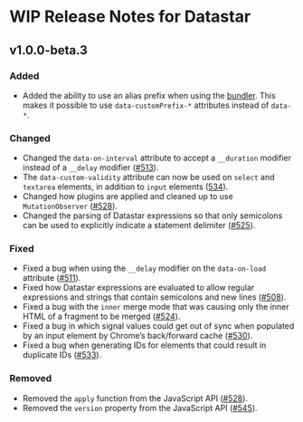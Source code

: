 # WIP Release Notes for Datastar

## v1.0.0-beta.3

### Added

- Added the ability to use an alias prefix when using the [bundler](https://data-star.dev/bundler). This makes it possible to use `data-customPrefix-*` attributes instead of `data-*`.

### Changed

- Changed the `data-on-interval` attribute to accept a `__duration` modifier instead of a `__delay` modifier ([#513](https://github.com/starfederation/datastar/issues/513)).
- The `data-custom-validity` attribute can now be used on `select` and `textarea` elements, in addition to `input` elements ([534](https://github.com/starfederation/datastar/issues/534)).
- Changed how plugins are applied and cleaned up to use `MutationObserver` ([#528](https://github.com/starfederation/datastar/issues/528)).
- Changed the parsing of Datastar expressions so that only semicolons can be used to explicitly indicate a statement delimiter ([#525](https://github.com/starfederation/datastar/issues/525)).

### Fixed

- Fixed a bug when using the `__delay` modifier on the `data-on-load` attribute ([#511](https://github.com/starfederation/datastar/issues/511)).
- Fixed how Datastar expressions are evaluated to allow regular expressions and strings that contain semicolons and new lines ([#508](https://github.com/starfederation/datastar/issues/508)).
- Fixed a bug with the `inner` merge mode that was causing only the inner HTML of a fragment to be merged ([#524](https://github.com/starfederation/datastar/issues/524)).
- Fixed a bug in which signal values could get out of sync when populated by an input element by Chrome’s back/forward cache ([#530](https://github.com/starfederation/datastar/pull/530)).
- Fixed a bug when generating IDs for elements that could result in duplicate IDs ([#533](https://github.com/starfederation/datastar/issues/533)).

### Removed

- Removed the `apply` function from the JavaScript API ([#528](https://github.com/starfederation/datastar/issues/528)).
- Removed the `version` property from the JavaScript API ([#545](https://github.com/starfederation/datastar/issues/545)).
